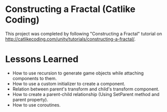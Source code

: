# Constructing a Fractal (Catlike Coding)

This project was completed by following "Constructing a Fractal" tutorial on 
http://catlikecoding.com/unity/tutorials/constructing-a-fractal/.

# Lessons Learned
- How to use recursion to generate game objects while attaching components to them.
- How to use a custom initializer to create a component.
- Relation between parent's transform and child's transform component.
- How to create a parent-child relationship (Using SetParent method and parent property).
- How to use coroutines.
